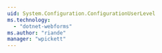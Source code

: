 ```yaml
---
uid: System.Configuration.ConfigurationUserLevel
ms.technology: 
  - "dotnet-webforms"
ms.author: "riande"
manager: "wpickett"
---
```

